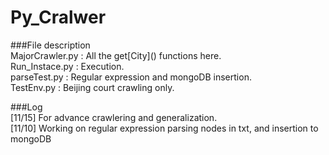 # Py_Cralwer
  
###File description  
MajorCrawler.py : All the get\[City\]\(\) functions here.  
Run_Instace.py : Execution.  
parseTest.py : Regular expression and mongoDB insertion.  
TestEnv.py : Beijing court crawling only.

###Log  
[11/15] For advance crawlering and generalization.  
[11/10] Working on regular expression parsing nodes in txt, and insertion to mongoDB
